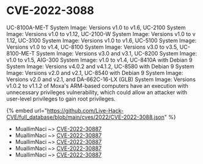 # CVE-2022-3088

UC-8100A-ME-T System Image: Versions v1.0 to v1.6, UC-2100 System Image: Versions v1.0 to v1.12, UC-2100-W System Image: Versions v1.0 to v 1.12,&nbsp;UC-3100 System Image: Versions v1.0 to v1.6,&nbsp;UC-5100 System Image: Versions v1.0 to v1.4, UC-8100 System Image: Versions v3.0 to v3.5, UC-8100-ME-T System Image: Versions v3.0 and v3.1, UC-8200 System Image: v1.0 to v1.5, AIG-300 System Image: v1.0 to v1.4, UC-8410A with Debian 9 System Image: Versions v4.0.2 and v4.1.2, UC-8580 with Debian 9 System Image: Versions v2.0 and v2.1, UC-8540 with Debian 9 System Image: Versions v2.0 and v2.1, and DA-662C-16-LX (GLB) System Image: Versions v1.0.2 to v1.1.2 of Moxa's ARM-based computers have an execution with unnecessary privileges vulnerability, which could allow an attacker with user-level privileges to gain root privileges.

{% embed url="https://github.com/Live-Hack-CVE/full_database/blob/main/cves/2022/CVE-2022-3088.json" %}


* MuallimNaci ~> [CVE-2022-30887](https://www.alice-snow.ru/2022/database/cve-2022-3088/cve-2022-30887-muallimnaci)
* MuallimNaci ~> [CVE-2022-30887](https://www.alice-snow.ru/2022/database/cve-2022-3088/cve-2022-30887-muallimnaci)
* MuallimNaci ~> [CVE-2022-30887](https://www.alice-snow.ru/2022/database/cve-2022-3088/cve-2022-30887-muallimnaci)
* MuallimNaci ~> [CVE-2022-30887](https://www.alice-snow.ru/2022/database/cve-2022-3088/cve-2022-30887-muallimnaci)
* MuallimNaci ~> [CVE-2022-30887](https://www.alice-snow.ru/2022/database/cve-2022-3088/cve-2022-30887-muallimnaci)